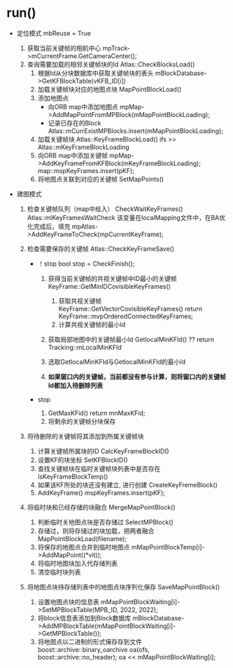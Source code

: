 
# run()
  -  定位模式
    mbReuse = True
       1. 获取当前关键帧的相机中心
         mpTrack->mCurrentFrame.GetCameraCenter();
       2. 查询需要加载的相邻关键帧块的Id
         Atlas::CheckBlocksLoad()
          1. 根据Id从分块数据库中获取关键帧块的表头
              mBlockDatabase->GetKFBlockTable(vKFB_ID[i])
          2. 加载关键帧块对应的地图点块
              MapPointBlockLoad()
          3. 添加地图点
              - 向ORB map中添加地图点
                mpMap->AddMapPointFromMPBlock(mMapPointBlockLoading);
              - 记录已存在的Block
                Atlas::mCurrExistMPBlocks.insert(mMapPointBlockLoading);
          4. 加载关键帧块
            Atlas::KeyFrameBlockLoad()
            ifs >> Atlas::mKeyFrameBlockLoading
          5. 向ORB map中添加关键帧
              mpMap->AddKeyFrameFromKFBlock(mKeyFrameBlockLoading);
              map::mspKeyFrames.insert(pKF);
          6. 将地图点关联到对应的关键帧
             SetMapPoints()
          

  -  建图模式
        1. 检查关键帧队列（map中给入）
          CheckWaitKeyFrames()
          Atlas::mlKeyFramesWaitCheck
          该变量在localMapping文件中，在BA优化完成后，填充
          mpAtlas->AddKeyFrameToCheck(mpCurrentKeyFrame);
   
        2. 检查需要保存的关键帧
          Atlas::CheckKeyFrameSave()

             - ！stop
               bool stop = CheckFinish();
          
               1. 获得当前关键帧的共视关键帧中ID最小的关键帧
                 KeyFrame::GetMinIDCovisibleKeyFrames()
                  1. 获取共视关键帧
                    KeyFrame::GetVectorCovisibleKeyFrames()
                       return KeyFrame::mvpOrderedConnectedKeyFrames;
                  2. 计算共视关键帧的最小Id
                   
               2. 获取局部地图中的关键帧最小Id
                GetlocalMinKFId()  ??
                 return Tracking::mLocalMinKFId

               3. 选取GetlocalMinKFId与GetlocalMinKFId的最小Id
               
               4. **如果窗口内的关键帧，当前都没有参与计算，则将窗口内的关键帧Id都加入待删除列表**
                
              - stop
                  1. GetMaxKFid()
                      return mnMaxKFid;
                  2. 将剩余的关键帧分块保存
        
        3. 将待删除的关键帧将其添加到所属关键帧块
        
            1. 计算关键帧所属块的ID
              CalcKeyFrameBlockID()
            2. 设置KF的块坐标
             SetKFBlockID()
            3. 查找关键帧块在临时关键帧块列表中是否存在
              IsKeyFrameBlockTemp()
            4. 如果该KF所处的块还没有建立, 进行创建
              CreateKeyFremeBlock()
            5. AddKeyFrame()
              mspKeyFrames.insert(pKF);

        4. 将临时块和已经存储的块融合
          MergeMapPointBlock()
         
             1. 判断临时关地图点块是否存储过
               SelectMPBlock()
             2. 存储过，则将存储过的块加载，把两者融合
               MapPointBlockLoad(filename);
             3. 将保存的地图点合并到临时地图点
               mMapPointBlockTemp[i]->AddMapPoint((*vit));
             4. 将临时地图块加入代存储列表
             5. 清空临时块列表

        5. 将地图点块待存储列表中的地图点块序列化保存
          SaveMapPointBlock()
            
            1. 设置地图点块的信息表
            mMapPointBlockWaiting[i]->SetMPBlockTable(MPB_ID, 2022, 2022);
            1. 将block信息表添加到Block数据库
              mBlockDatabase->AddMPBlockTable(mMapPointBlockWaiting[i]->GetMPBlockTable());
            2. 将地图点以二进制的形式保存存到文件
              boost::archive::binary_oarchive oa(ofs, boost::archive::no_header);
              oa << mMapPointBlockWaiting[i];